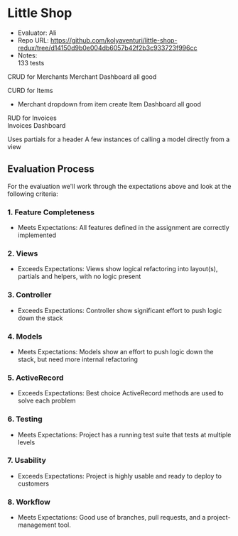 # Little Shop

- Evaluator: Ali  
- Repo URL: https://github.com/kolyaventuri/little-shop-redux/tree/d14150d9b0e004db6057b42f2b3c933723f996cc  
- Notes:  
133 tests  


CRUD for Merchants
Merchant Dashboard all good

CURD for Items
+ Merchant dropdown from item create
Item Dashboard all good

RUD for Invoices  
Invoices Dashboard  

Uses partials for a header
A few instances of calling a model directly from a view


## Evaluation Process

For the evaluation we'll work through the expectations above and look at the following criteria:


### 1. Feature Completeness

* Meets Expectations: All features defined in the assignment are correctly implemented

### 2. Views

* Exceeds Expectations: Views show logical refactoring into layout(s), partials and helpers, with no logic present

### 3. Controller

* Exceeds Expectations: Controller show significant effort to push logic down the stack


### 4. Models

* Meets Expectations: Models show an effort to push logic down the stack, but need more internal refactoring


### 5. ActiveRecord

* Exceeds Expectations: Best choice ActiveRecord methods are used to solve each problem


### 6. Testing

* Meets Expectations: Project has a running test suite that tests at multiple levels


### 7. Usability

* Exceeds Expectations: Project is highly usable and ready to deploy to customers


### 8. Workflow

* Meets Expectations: Good use of branches, pull requests, and a project-management tool.
